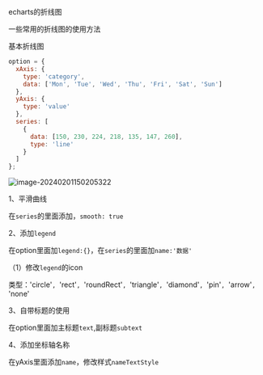 echarts的折线图

一些常用的折线图的使用方法

基本折线图

```js
option = {
  xAxis: {
    type: 'category',
    data: ['Mon', 'Tue', 'Wed', 'Thu', 'Fri', 'Sat', 'Sun']
  },
  yAxis: {
    type: 'value'
  },
  series: [
    {
      data: [150, 230, 224, 218, 135, 147, 260],
      type: 'line'
    }
  ]
};
```

![image-20240201150205322](D:\LJY\code\dataNote20221010\img\image-20240201150205322.png)

1、平滑曲线

在`series`的里面添加，`smooth: true`

2、添加`legend`

在option里面加`legend:{}`，在`series`的里面加`name:'数据'`

（1）修改`legend`的icon

类型：'circle'`, `'rect'`, `'roundRect'`, `'triangle'`, `'diamond'`, `'pin'`, `'arrow'`, `'none'

3、自带标题的使用

在option里面加主标题`text`,副标题`subtext`

4、添加坐标轴名称

在yAxis里面添加`name`，修改样式`nameTextStyle`